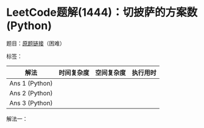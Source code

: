 # LeetCode题解(1444)：切披萨的方案数(Python)

题目：[原题链接](https://leetcode-cn.com/problems/number-of-ways-of-cutting-a-pizza/)（困难）

标签：

| 解法           | 时间复杂度 | 空间复杂度 | 执行用时 |
| -------------- | ---------- | ---------- | -------- |
| Ans 1 (Python) |            |            |          |
| Ans 2 (Python) |            |            |          |
| Ans 3 (Python) |            |            |          |

解法一：

